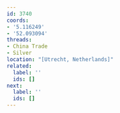 ```yaml
---
id: 3740
coords:
- '5.116249'
- '52.093094'
threads:
- China Trade
- Silver
location: "[Utrecht, Netherlands]"
related:
  label: ''
  ids: []
next:
  label: ''
  ids: []
---
```


